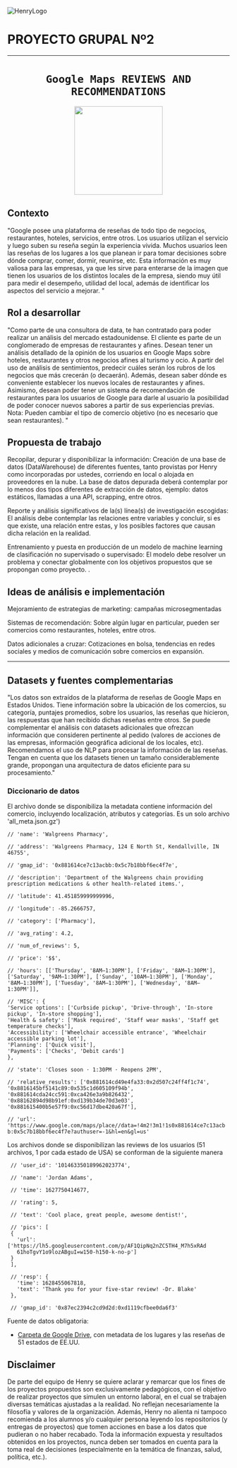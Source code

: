 ![HenryLogo](https://d31uz8lwfmyn8g.cloudfront.net/Assets/logo-henry-white-lg.png)

# **PROYECTO GRUPAL Nº2**

- - -

# <h1 align="center">**`Google Maps REVIEWS AND RECOMMENDATIONS`**</h1>

<p align="center">
<img src="https://upload.wikimedia.org/wikipedia/commons/thumb/b/bd/Google_Maps_Logo_2020.svg/512px-Google_Maps_Logo_2020.svg.png"  height="200">
</p>


## **Contexto**

"Google posee una plataforma de reseñas de todo tipo de negocios, restaurantes, hoteles, servicios, entre otros. Los usuarios utilizan el servicio y luego suben su reseña según la experiencia vivida. Muchos usuarios leen las reseñas de los lugares a los que planean ir para tomar decisiones sobre dónde comprar, comer, dormir, reunirse, etc. Esta información es muy valiosa para las empresas, ya que les sirve para enterarse de la imagen que tienen los usuarios de los distintos locales de la empresa, siendo muy útil para medir el desempeño, utilidad del local, además de identificar los aspectos del servicio a mejorar. "


## **Rol a desarrollar**

"Como parte de una consultora de data, te han contratado para poder realizar un análisis del mercado estadounidense. El cliente es parte de un conglomerado de empresas de restaurantes y afines. Desean tener un análisis detallado de la opinión de los usuarios en Google Maps sobre hoteles, restaurantes y otros negocios afines al turismo y ocio. A partir del uso de análisis de sentimientos, predecir cuáles serán los rubros de los negocios que más crecerán (o decaerán). Además, desean saber dónde es conveniente establecer los nuevos locales de restaurantes y afines. Asimismo, desean poder tener un sistema de recomendación de restaurantes para los usuarios de Google para darle al usuario la posibilidad de poder conocer nuevos sabores a partir de sus experiencias previas. 
Nota: Pueden cambiar el tipo de comercio objetivo (no es necesario que sean restaurantes).
"

## **Propuesta de trabajo**

Recopilar, depurar y disponibilizar la información: Creación de una base de datos (DataWarehouse) de diferentes fuentes, tanto provistas por Henry como incorporadas por ustedes, corriendo en local o alojada en proveedores en la nube. La base de datos depurada deberá contemplar por lo menos dos tipos diferentes de extracción de datos, ejemplo: datos estáticos, llamadas a una API, scrapping, entre otros. 

Reporte y análisis significativos de la(s) línea(s) de investigación escogidas: El análisis debe contemplar las relaciones entre variables y concluir, si es que existe, una relación entre estas, y los posibles factores que causan dicha relación en la realidad. 

Entrenamiento y puesta en producción de un modelo de machine learning de clasificación no supervisado o supervisado: El modelo debe resolver un problema y conectar globalmente con los objetivos propuestos que se propongan como proyecto.
.

## **Ideas de análisis e implementación**


Mejoramiento de estrategias de marketing: campañas microsegmentadas

Sistemas de recomendación: Sobre algún lugar en particular, pueden ser comercios como restaurantes, hoteles, entre otros.

Datos adicionales a cruzar: Cotizaciones en bolsa, tendencias en redes sociales y medios de comunicación sobre comercios en expansíón.


- - -
## **Datasets y fuentes complementarias**


"Los datos son extraídos de la plataforma de reseñas de Google Maps en Estados Unidos. Tiene información sobre la ubicación de los comercios, su categoría, puntajes promedios, sobre los usuarios, las reseñas que hicieron, las respuestas que han recibido dichas reseñas entre otros. Se puede complementar el análisis con datasets adicionales que ofrezcan información que consideren pertinente al pedido (valores de acciones de las empresas, información geográfica adicional de los locales, etc). Recomendamos el uso de NLP para procesar la información de las reseñas. Tengan en cuenta que los datasets tienen un tamaño considerablemente grande, propongan una arquitectura de datos eficiente para su procesamiento."

### **Diccionario de datos**

El archivo donde se disponibiliza la metadata contiene información del comercio, incluyendo localización, atributos y categorías. Es un solo archivo 'all_meta.json.gz')

    // 'name': 'Walgreens Pharmacy', 
   
    // 'address': 'Walgreens Pharmacy, 124 E North St, Kendallville, IN 46755', 
  
    // 'gmap_id': '0x881614ce7c13acbb:0x5c7b18bbf6ec4f7e', 
 
    // 'description': 'Department of the Walgreens chain providing prescription medications & other health-related items.', 
  
    // 'latitude': 41.451859999999996, 
  
    // 'longitude': -85.2666757, 
  
    // 'category': ['Pharmacy'], 
  
    // 'avg_rating': 4.2, 
  
    // 'num_of_reviews': 5, 
  
    // 'price': '$$', 
  
    // 'hours': [['Thursday', '8AM–1:30PM'], ['Friday', '8AM–1:30PM'], ['Saturday', '9AM–1:30PM'], ['Sunday', '10AM–1:30PM'], ['Monday', '8AM–1:30PM'], ['Tuesday', '8AM–1:30PM'], ['Wednesday', '8AM–1:30PM']], 
  
    // 'MISC': {
    'Service options': ['Curbside pickup', 'Drive-through', 'In-store pickup', 'In-store shopping'], 
    'Health & safety': ['Mask required', 'Staff wear masks', 'Staff get temperature checks'], 
    'Accessibility': ['Wheelchair accessible entrance', 'Wheelchair accessible parking lot'], 
    'Planning': ['Quick visit'], 
    'Payments': ['Checks', 'Debit cards']
    }, 
  
    // 'state': 'Closes soon ⋅ 1:30PM ⋅ Reopens 2PM', 
  
    // 'relative_results': ['0x881614cd49e4fa33:0x2d507c24ff4f1c74', '0x8816145bf5141c89:0x535c1d605109f94b', '0x881614cda24cc591:0xca426e3a9b826432',    '0x88162894d98b91ef:0xd139b34de70d3e03', '0x881615400b5e57f9:0xc56d17dbe420a67f'], 
  
    // 'url': 'https://www.google.com/maps/place//data=!4m2!3m1!1s0x881614ce7c13acb
    b:0x5c7b18bbf6ec4f7e?authuser=-1&hl=en&gl=us'
    
Los archivos donde se disponibilizan las reviews de los usuarios (51 archivos, 1 por cada estado de USA) se conforman de la siguiente manera 
     
     // 'user_id': '101463350189962023774', 
     
     // 'name': 'Jordan Adams', 
    
     // 'time': 1627750414677, 
     
     // 'rating': 5, 
     
     // 'text': 'Cool place, great people, awesome dentist!', 
     
     // 'pics': [
     {
       'url': ['https://lh5.googleusercontent.com/p/AF1QipNq2nZC5TH4_M7h5xRAd
       61hoTgvY1o9lozABguI=w150-h150-k-no-p']
     }
     ], 
     
     // 'resp': {
       'time': 1628455067818, 
       'text': 'Thank you for your five-star review! -Dr. Blake'
     }, 
     
     // 'gmap_id': '0x87ec2394c2cd9d2d:0xd1119cfbee0da6f3'

   

Fuente de datos obligatoria: 
+  [Carpeta de Google Drive](https://drive.google.com/drive/folders/1Wf7YkxA0aHI3GpoHc9Nh8_scf5BbD4DA?usp=share_link), con metadata de los lugares y las reseñas de 51 estados de EE.UU.



## Disclaimer  
De parte del equipo de Henry se quiere aclarar y remarcar que los fines de los proyectos propuestos son exclusivamente pedagógicos, con el objetivo de realizar proyectos que simulen un entorno laboral, en el cual se trabajen diversas temáticas ajustadas a la realidad.
 No reflejan necesariamente la filosofía y valores de la organización. Además, Henry no alienta ni tampoco recomienda a los alumnos y/o cualquier persona leyendo los repositorios (y entregas de proyectos) que tomen acciones en base a los datos que pudieran o no haber recabado. Toda la información expuesta y resultados obtenidos en los proyectos, nunca deben ser tomados en cuenta para la toma real de decisiones (especialmente en la temática de finanzas, salud, política, etc.).
